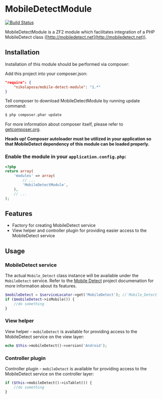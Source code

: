 # MobileDetectModule

[![Build Status](https://travis-ci.org/nikolaposa/MobileDetectModule.svg?branch=master)](https://travis-ci.org/nikolaposa/MobileDetectModule)

MobileDetectModule is a ZF2 module which facilitates integration of a PHP MobileDetect class
([http://mobiledetect.net](http://mobiledetect.net)).

## Installation

Installation of this module should be performed via composer:

Add this project into your composer.json:

```json
"require": {
    "nikolaposa/mobile-detect-module": "1.*"
}
```

Tell composer to download MobileDetectModule by running update command:

```bash
$ php composer.phar update
```

For more information about composer itself, please refer to [getcomposer.org](http://getcomposer.org/).

**Heads up! Composer autoloader must be utilized in your application so that MobileDetect dependency
of this module can be loaded properly.**

### Enable the module in your `application.config.php`:

```php
<?php
return array(
    'modules' => array(
        // ...
        'MobileDetectModule',
    ),
    // ...
);
```

## Features

* Factory for creating MobileDetect service
* View helper and controller plugin for providing easier access to the MobileDetect service

## Usage

### MobileDetect service

The actual `Mobile_Detect` class instance will be available under the `MobileDetect` service. Refer to
the [Mobile Detect](http://mobiledetect.net/) project documenation for more information about its features.
```php
$mobileDetect = $serviceLocator->get('MobileDetect'); //`Mobile_Detect` class instance
if ($mobileDetect->isMobile()) {
    //do something
}
```

### View helper

View helper - `mobileDetect` is available for providing access to the MobileDetect service on the
view layer:
```php
echo $this->mobileDetect()->version('Android');
```

### Controller plugin

Controller plugin - `mobileDetect` is available for providing access to the MobileDetect service on
the controller layer:
```php
if ($this->mobileDetect()->isTablet()) {
    //do something
}
```